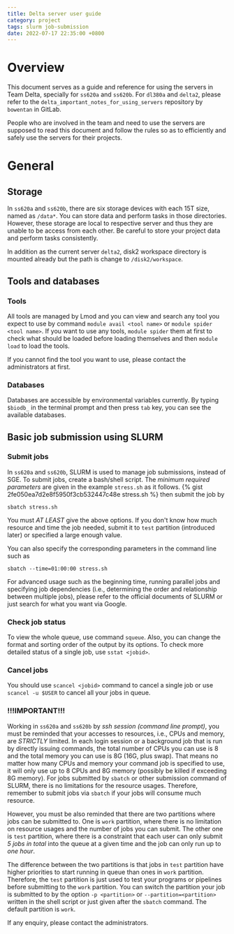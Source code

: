 ```yaml
---
title: Delta server user guide
category: project
tags: slurm job-submission
date: 2022-07-17 22:35:00 +0800
---
```


# Overview
This document serves as a guide and reference for using the servers in Team Delta, specially for `ss620a` and `ss620b`. For `dl380a` and `delta2`, please refer to the `delta_important_notes_for_using_servers` repository by `bowentan` in GitLab.

People who are involved in the team and need to use the servers are supposed to read this document and follow the rules so as to efficiently and safely use the servers for their projects.

# General
## Storage
In `ss620a` and `ss620b`, there are six storage devices with each 15T size, named as `/data*`. You can store data and perform tasks in those directories. However, these storage are local to respective server and thus they are unable to be access from each other. Be careful to store your project data and perform tasks consistently.

In addition as the current server `delta2`, disk2 workspace directory is mounted already but the path is change to `/disk2/workspace`.

## Tools and databases
### Tools
All tools are managed by Lmod and you can view and search any tool you expect to use by command `module avail <tool name>` or `module spider <tool name>`. If you want to use any tools, `module spider` them at first to check what should be loaded before loading themselves and then `module load` to load the tools.

If you cannot find the tool you want to use, please contact the administrators at first.

### Databases
Databases are accessible by environmental variables currently. By typing `$biodb_` in the terminal prompt and then press `tab` key, you can see the available databases.

## Basic job submission using SLURM
### Submit jobs
In `ss620a` and `ss620b`, SLURM is used to manage job submissions, instead of SGE. To submit jobs, create a bash/shell script. The *minimum required parameters* are given in the example `stress.sh` as it follows.
{% gist 2fe050ea7d2e8f5950f3cb532447c48e stress.sh %}
then submit the job by
```shell
sbatch stress.sh
```
You must *AT LEAST* give the above options. If you don't know how much resource and time the job needed, submit it to `test` partition (introduced later) or specified a large enough value.

You can also specify the corresponding parameters in the command line such as
```shell
sbatch --time=01:00:00 stress.sh
```
For advanced usage such as the beginning time, running parallel jobs and specifying job dependencies (i.e., determining the order and relationship between multiple jobs), please refer to the official documents of SLURM or just search for what you want via Google.

### Check job status
To view the whole queue, use command `squeue`. Also, you can change the format and sorting order of the output by its options. To check more detailed status of a single job, use `sstat <jobid>`.

### Cancel jobs
You should use `scancel <jobid>` command to cancel a single job or use `scancel -u $USER` to cancel all your jobs in queue.

### **!!!IMPORTANT!!!**
Working in `ss620a` and `ss620b` by *ssh session (command line prompt)*, you must be reminded that your accesses to resources, i.e., CPUs and memory, are *STRICTLY* limited. In each login session or a background job that is run by directly issuing commands, the total number of CPUs you can use is 8 and the total memory you can use is 8G (16G, plus swap). That means no matter how many CPUs and memory your command job is specified to use, it will only use up to 8 CPUs and 8G memory (possibly be killed if exceeding 8G memory). For jobs submitted by `sbatch` or other submission command of SLURM, there is no limitations for the resource usages. Therefore, remember to submit jobs via `sbatch` if your jobs will consume much resource.

However, you must be also reminded that there are two partitions where jobs can be submitted to. One is `work` partition, where there is no limitation on resource usages and the number of jobs you can submit. The other one is `test` partition, where there is a constraint that each user can only submit *5 jobs in total* into the queue at a given time and the job can only run up to *one hour*. 

The difference between the two partitions is that jobs in `test` partition have higher priorities to start running in queue than ones in `work` partition. Therefore, the `test` partition is just used to test your programs or pipelines before submitting to the `work` partition. You can switch the partition your job is submitted to by the option `-p <partition>` or `--partition=<partition>` written in the shell script or just given after the `sbatch` command. The default partition is `work`.

If any enquiry, please contact the administrators.